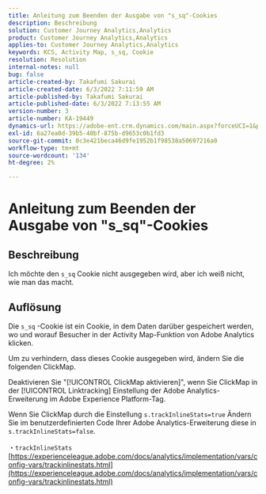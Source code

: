 ```yaml
---
title: Anleitung zum Beenden der Ausgabe von "s_sq"-Cookies
description: Beschreibung
solution: Customer Journey Analytics,Analytics
product: Customer Journey Analytics,Analytics
applies-to: Customer Journey Analytics,Analytics
keywords: KCS, Activity Map, s_sq, Cookie
resolution: Resolution
internal-notes: null
bug: false
article-created-by: Takafumi Sakurai
article-created-date: 6/3/2022 7:11:59 AM
article-published-by: Takafumi Sakurai
article-published-date: 6/3/2022 7:13:55 AM
version-number: 3
article-number: KA-19449
dynamics-url: https://adobe-ent.crm.dynamics.com/main.aspx?forceUCI=1&pagetype=entityrecord&etn=knowledgearticle&id=57f2b672-0ce3-ec11-bb3d-000d3a33d4a1
exl-id: 6a27ea0d-39b5-40bf-875b-d9653c0b1fd3
source-git-commit: 0c3e421beca46d9fe1952b1f98538a50697216a0
workflow-type: tm+mt
source-wordcount: '134'
ht-degree: 2%

---
```


# Anleitung zum Beenden der Ausgabe von &quot;s_sq&quot;-Cookies

## Beschreibung

Ich möchte den `s_sq` Cookie nicht ausgegeben wird, aber ich weiß nicht, wie man das macht.

## Auflösung


Die `s_sq` -Cookie ist ein Cookie, in dem Daten darüber gespeichert werden, wo und worauf Besucher in der Activity Map-Funktion von Adobe Analytics klicken.

Um zu verhindern, dass dieses Cookie ausgegeben wird, ändern Sie die folgenden ClickMap.

Deaktivieren Sie &quot;[!UICONTROL ClickMap aktivieren]&quot;, wenn Sie ClickMap in der [!UICONTROL Linktracking] Einstellung der Adobe Analytics-Erweiterung im Adobe Experience Platform-Tag.

Wenn Sie ClickMap durch die Einstellung `s.trackInlineStats=true` Ändern Sie im benutzerdefinierten Code Ihrer Adobe Analytics-Erweiterung diese in `s.trackInlineStats=false`.

・`trackInlineStats`
[https://experienceleague.adobe.com/docs/analytics/implementation/vars/config-vars/trackinlinestats.html](https://experienceleague.adobe.com/docs/analytics/implementation/vars/config-vars/trackinlinestats.html)
